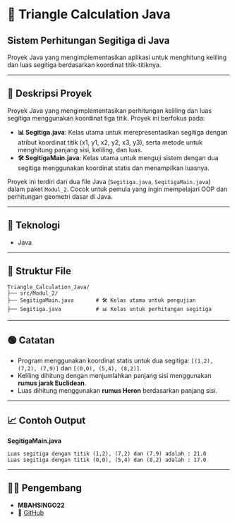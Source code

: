 # 📝 Triangle Calculation Java

## Sistem Perhitungan Segitiga di Java

Proyek Java yang mengimplementasikan aplikasi untuk menghitung keliling dan luas segitiga berdasarkan koordinat titik-titiknya.

---

## 📖 Deskripsi Proyek

Proyek Java yang mengimplementasikan perhitungan keliling dan luas segitiga menggunakan koordinat tiga titik. Proyek ini berfokus pada:

- **📊 Segitiga.java**: Kelas utama untuk merepresentasikan segitiga dengan atribut koordinat titik (x1, y1, x2, y2, x3, y3), serta metode untuk menghitung panjang sisi, keliling, dan luas.
- **🛠️ SegitigaMain.java**: Kelas utama untuk menguji sistem dengan dua segitiga menggunakan koordinat statis dan menampilkan luasnya.

Proyek ini terdiri dari dua file Java (`Segitiga.java`, `SegitigaMain.java`) dalam paket `Modul_2`. Cocok untuk pemula yang ingin mempelajari OOP dan perhitungan geometri dasar di Java.

---

## 🧠 Teknologi
- Java

---

## 📂 Struktur File

```
Triangle_Calculation_Java/
├── src/Modul_2/
├── SegitigaMain.java       # 🛠️ Kelas utama untuk pengujian
├── Segitiga.java           # 📊 Kelas untuk perhitungan segitiga
```

---

## 🟢 Catatan
- Program menggunakan koordinat statis untuk dua segitiga: `[(1,2), (7,2), (7,9)]` dan `[(0,0), (5,4), (8,2)]`.
- Keliling dihitung dengan menjumlahkan panjang sisi menggunakan **rumus jarak Euclidean**.
- Luas dihitung menggunakan **rumus Heron** berdasarkan panjang sisi.

---

## 📈 Contoh Output

**SegitigaMain.java**
```
Luas segitiga dengan titik (1,2), (7,2) dan (7,9) adalah : 21.0
Luas segitiga dengan titik (0,0), (5,4) dan (8,2) adalah : 17.0
```

---

## 👨‍💻 Pengembang
- **MBAHSINGO22**
- 🔗 [GitHub](https://github.com/MBAHSINGO22)
